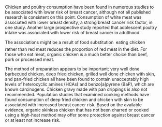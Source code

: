 

Chicken and poultry consumption have been found in numerous studies to be associated with lower risk of breast cancer, although not all published research is consistent on this point. Consumption of white meat was associated with lower breast density, a strong breast cancer risk factor, in one study. Another large prospective study reported that adolescent poultry intake was associated with lower risk of breast cancer in adulthood.

The associations might be a result of food substitution  eating chicken rather than red meat reduces the proportion of red meat in the diet. For those who eat meat, organic chicken is a much better choice than beef, pork or processed meat.

The method of preparation appears to be important; very well done barbecued chicken, deep fried chicken, grilled well done chicken with skin, and pan-fried chicken all have been found to contain unacceptably high levels of heterocyclic amines (HCAs) and benzo[a]pyrene (BaP), which are known carcinogens. Chicken gravy made with pan drippings is also not recommended. Population studies that examined cooking methods have found consumption of deep fried chicken and chicken with skin to be associated with increased breast cancer risk. Based on the available evidence, organic skinless chicken that has not been charred or cooked using a high-heat method may offer some protection against breast cancer or at least not increase risk.

